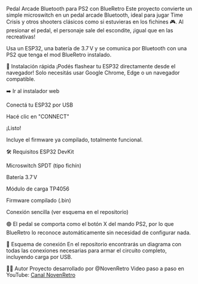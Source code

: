 Pedal Arcade Bluetooth para PS2 con BlueRetro
Este proyecto convierte un simple microswitch en un pedal arcade Bluetooth, ideal para jugar Time Crisis y otros shooters clásicos como si estuvieras en los fichines 🎮. Al presionar el pedal, el personaje sale del escondite, ¡igual que en las recreativas!

Usa un ESP32, una batería de 3.7 V y se comunica por Bluetooth con una PS2 que tenga el mod BlueRetro instalado.

🚀 Instalación rápida
¡Podés flashear tu ESP32 directamente desde el navegador!
Solo necesitás usar Google Chrome, Edge o un navegador compatible.

➡️ Ir al instalador web

Conectá tu ESP32 por USB

Hacé clic en "CONNECT"

¡Listo!

Incluye el firmware ya compilado, totalmente funcional.

🛠️ Requisitos
ESP32 DevKit

Microswitch SPDT (tipo fichín)

Batería 3.7 V

Módulo de carga TP4056

Firmware compilado (.bin)

Conexión sencilla (ver esquema en el repositorio)

🟢 El pedal se comporta como el botón X del mando PS2, por lo que BlueRetro lo reconoce automáticamente sin necesidad de configurar nada.

📸 Esquema de conexión
En el repositorio encontrarás un diagrama con todas las conexiones necesarias para armar el circuito completo, incluyendo carga por USB.

👨‍💻 Autor
Proyecto desarrollado por @NovenRetro
Video paso a paso en YouTube: [Canal NovenRetro](https://youtube.com/@novenretro)
